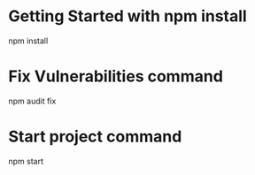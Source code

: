 # Getting Started with npm install

npm install

# Fix Vulnerabilities command

npm audit fix

# Start project command

npm start